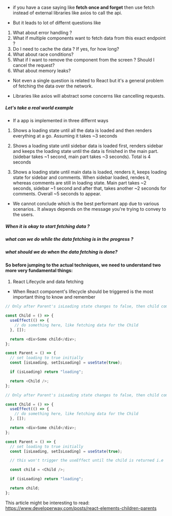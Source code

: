 - if you have a case saying like <strong>fetch once and forget</strong> then use fetch instead of external libraries like axios to call the api.

- But it leads to lot of differnt questions like

1. What about error handling ?
2. What if multiple components want to fetch data from this exact endpoint ?
3. Do I need to cache the data ? If yes, for how long?
4. What about race conditions?
5. What if I want to remove the component from the screen ? Should I cancel the request?
6. What about memory leaks?

- Not even a single question is related to React but it's a general problem of fetching the data over the network.

- Libraries like axios will abstract some concerns like cancelling requests.

##### Let's take a real world example

- If a app is implemented in three differnt ways

1. Shows a loading state until all the data is loaded and then renders everything at a go. Assuming it takes ~3 seconds

2. Shows a loading state until sidebar data is loaded first, renders sidebar and keeps the loading state until the data is finished in the main part. (sidebar takes ~1 second, main part takes ~3 seconds). Total is 4 seconds

3. Shows a loading state until main data is loaded, renders it, keeps loading state for sidebar and comments. When sidebar loaded, rendes it, whereas comments are still in loading state. Main part takes ~2 seconds, sidebar ~1 second and after that, takes another ~2 seconds for comments. Overall ~5 seconds to appear.

- We cannot conclude which is the best performant app due to various scenarios.. It always depends on the message you're trying to convey to the users.

##### When it is okay to start fetching data ?

##### what can we do while the data fetching is in the progress ?

##### what should we do when the data fetching is done?

#### So before jumping to the actual techniques, we need to understand two more very fundamental things:

1. React Lifecycle and data fetching

- When React component's lifecycle should be triggered is the most important thing to know and remember

```js
// Only after Parent's isLoading state changes to false, then child component rendering and other effects will be triggered.

const Child = () => {
  useEffect(() => {
    // do something here, like fetching data for the Child
  }, []);

  return <div>Some child</div>;
};

const Parent = () => {
  // set loading to true initially
  const [isLoading, setIsLoading] = useState(true);

  if (isLoading) return "loading";

  return <Child />;
};
```

```js
// Only after Parent's isLoading state changes to false, then child component rendering and other effects will be triggered.

const Child = () => {
  useEffect(() => {
    // do something here, like fetching data for the Child
  }, []);

  return <div>Some child</div>;
};

const Parent = () => {
  // set loading to true initially
  const [isLoading, setIsLoading] = useState(true);

  // this won't trigger the useEffect until the child is returned i.e  It only is rendered when returned from the component.

  const child = <Child />;

  if (isLoading) return "loading";

  return child;
};
```
This article might be interesting to read:
https://www.developerway.com/posts/react-elements-children-parents